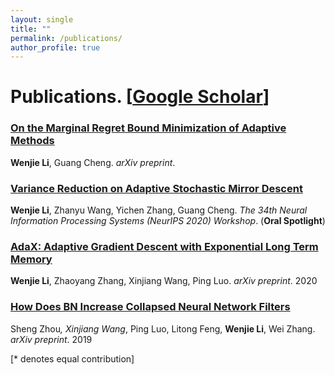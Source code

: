 ```yaml
---
layout: single
title: ""
permalink: /publications/
author_profile: true
---
```

# <i class="fa fa-fw fa-paste"></i> Publications. [[Google Scholar](https://scholar.google.com/citations?user=4jlUpjEAAAAJ&hl=en)] #


### [On the Marginal Regret Bound Minimization of Adaptive Methods](https://williamlwj.github.io/About//publications/AMX)

**Wenjie Li**, Guang Cheng. 
_arXiv preprint_. 


### [Variance Reduction on Adaptive Stochastic Mirror Descent](https://williamlwj.github.io/About//publications/SVRGMD)

**Wenjie Li**, Zhanyu Wang, Yichen Zhang, Guang Cheng. 
_The 34th Neural Information Processing Systems (NeurIPS 2020) Workshop_. (**Oral Spotlight**)


### [AdaX: Adaptive Gradient Descent with Exponential Long Term Memory](https://williamlwj.github.io/About//publications/AdaX)

**Wenjie Li**, Zhaoyang Zhang, Xinjiang Wang, Ping Luo. 
_arXiv preprint_. 2020



### [How Does BN Increase Collapsed Neural Network Filters](https://williamlwj.github.io/About//publications/BN-collapse)

Sheng Zhou<sup>*</sup>, Xinjiang Wang<sup>*</sup>, Ping Luo, Litong Feng, **Wenjie Li**, Wei Zhang.
_arXiv preprint_. 2019

[* denotes equal contribution]
